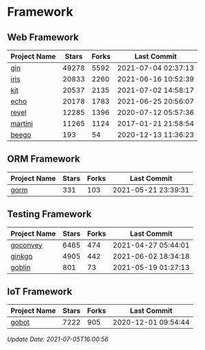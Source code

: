 # Framework

## Web Framework
| Project Name | Stars | Forks | Last Commit |
| ------------ | ----- | ----- | ----------- |
| [gin](https://github.com/gin-gonic/gin) | 49278 | 5592 | 2021-07-04 02:37:13 |
| [iris](https://github.com/kataras/iris) | 20833 | 2260 | 2021-06-16 10:52:39 |
| [kit](https://github.com/go-kit/kit) | 20537 | 2135 | 2021-07-02 14:58:17 |
| [echo](https://github.com/labstack/echo) | 20178 | 1783 | 2021-06-25 20:56:07 |
| [revel](https://github.com/revel/revel) | 12285 | 1396 | 2020-07-12 05:57:36 |
| [martini](https://github.com/go-martini/martini) | 11265 | 1124 | 2017-01-21 21:58:54 |
| [beego](https://github.com/astaxie/beego) | 193 | 54 | 2020-12-13 11:36:23 |

## ORM Framework
| Project Name | Stars | Forks | Last Commit |
| ------------ | ----- | ----- | ----------- |
| [gorm](https://github.com/jinzhu/gorm) | 331 | 103 | 2021-05-21 23:39:31 |

## Testing Framework
| Project Name | Stars | Forks | Last Commit |
| ------------ | ----- | ----- | ----------- |
| [goconvey](https://github.com/smartystreets/goconvey) | 6465 | 474 | 2021-04-27 05:44:01 |
| [ginkgo](https://github.com/onsi/ginkgo) | 4905 | 442 | 2021-06-02 18:34:18 |
| [goblin](https://github.com/franela/goblin) | 801 | 73 | 2021-05-19 01:27:13 |

## IoT Framework
| Project Name | Stars | Forks | Last Commit |
| ------------ | ----- | ----- | ----------- |
| [gobot](https://github.com/hybridgroup/gobot) | 7222 | 905 | 2020-12-01 09:54:44 |

*Update Date: 2021-07-05T16:00:56*